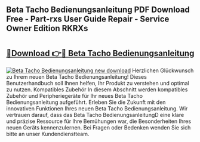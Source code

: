 ## Beta Tacho Bedienungsanleitung PDF Download Free - Part-rxs User Guide Repair - Service Owner Edition RKRXs

# <h2><a href="http://df2h01.blite.top/?on=Beta+Tacho+Bedienungsanleitung">🔗Download 👉🔴 Beta Tacho Bedienungsanleitung</a></h2>

[![Beta Tacho Bedienungsanleitung new download](https://i.imgur.com/lujVjoI.png)](http://df2h01.blite.top/?on=Beta+Tacho+Bedienungsanleitung)
Herzlichen Glückwunsch zu Ihrem neuen Beta Tacho Bedienungsanleitung! Dieses Benutzerhandbuch soll Ihnen helfen, Ihr Produkt zu verstehen und optimal zu nutzen. Kompatibles Zubehör In diesem Abschnitt werden kompatibles Zubehör und Peripheriegeräte für Ihr neues Beta Tacho Bedienungsanleitung aufgeführt. Erleben Sie die Zukunft mit den innovativen Funktionen Ihres neuen Beta Tacho Bedienungsanleitung. Wir vertrauen darauf, dass das Beta Tacho BedienungsanleitungD eine klare und präzise Ressource für Ihre Bemühungen war, die Besonderheiten Ihres neuen Geräts kennenzulernen. Bei Fragen oder Bedenken wenden Sie sich bitte an unser Kundendienstteam.
